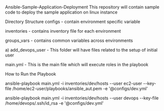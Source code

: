 Ansible-Sample-Application-Deployment
This repository will contain sample code to deploy the sample application on linux instance

Directory Structure
configs - contain environment specific variable

inventories - contains inventory file for each environment

groups_vars - contains common variables across environments

a) add_devops_user - This folder will have files related to the setup of initial user

main.yml - This is the main file which will execute roles in the playbook

How to Run the Playbook

ansible-playbook main.yml -i inventories/dev/hosts --user ec2-user --key-file /home/ec2-user/playbooks/ansible_aut.pem -e '@configs/dev.yml'

ansible-playbook main.yml -i inventories/dev/hosts --user devops --key-file /home/devops/.ssh/id_rsa -e '@configs/dev.yml'
